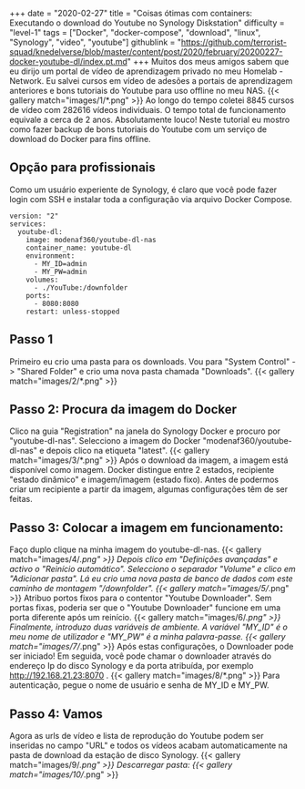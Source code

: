 +++
date = "2020-02-27"
title = "Coisas ótimas com containers: Executando o download do Youtube no Synology Diskstation"
difficulty = "level-1"
tags = ["Docker", "docker-compose", "download", "linux", "Synology", "video", "youtube"]
githublink = "https://github.com/terrorist-squad/knedelverse/blob/master/content/post/2020/february/20200227-docker-youtube-dl/index.pt.md"
+++
Muitos dos meus amigos sabem que eu dirijo um portal de vídeo de aprendizagem privado no meu Homelab - Network. Eu salvei cursos em vídeo de adesões a portais de aprendizagem anteriores e bons tutoriais do Youtube para uso offline no meu NAS.
{{< gallery match="images/1/*.png" >}}
Ao longo do tempo coletei 8845 cursos de vídeo com 282616 vídeos individuais. O tempo total de funcionamento equivale a cerca de 2 anos. Absolutamente louco! Neste tutorial eu mostro como fazer backup de bons tutoriais do Youtube com um serviço de download do Docker para fins offline.
## Opção para profissionais
Como um usuário experiente de Synology, é claro que você pode fazer login com SSH e instalar toda a configuração via arquivo Docker Compose.
```
version: "2"
services:
  youtube-dl:
    image: modenaf360/youtube-dl-nas
    container_name: youtube-dl
    environment:
      - MY_ID=admin
      - MY_PW=admin
    volumes:
      - ./YouTube:/downfolder
    ports:
      - 8080:8080
    restart: unless-stopped

```

## Passo 1
Primeiro eu crio uma pasta para os downloads. Vou para "System Control" -> "Shared Folder" e crio uma nova pasta chamada "Downloads".
{{< gallery match="images/2/*.png" >}}

## Passo 2: Procura da imagem do Docker
Clico na guia "Registration" na janela do Synology Docker e procuro por "youtube-dl-nas". Selecciono a imagem do Docker "modenaf360/youtube-dl-nas" e depois clico na etiqueta "latest".
{{< gallery match="images/3/*.png" >}}
Após o download da imagem, a imagem está disponível como imagem. Docker distingue entre 2 estados, recipiente "estado dinâmico" e imagem/imagem (estado fixo). Antes de podermos criar um recipiente a partir da imagem, algumas configurações têm de ser feitas.
## Passo 3: Colocar a imagem em funcionamento:
Faço duplo clique na minha imagem do youtube-dl-nas.
{{< gallery match="images/4/*.png" >}}
Depois clico em "Definições avançadas" e activo o "Reinício automático". Selecciono o separador "Volume" e clico em "Adicionar pasta". Lá eu crio uma nova pasta de banco de dados com este caminho de montagem "/downfolder".
{{< gallery match="images/5/*.png" >}}
Atribuo portos fixos para o contentor "Youtube Downloader". Sem portas fixas, poderia ser que o "Youtube Downloader" funcione em uma porta diferente após um reinício.
{{< gallery match="images/6/*.png" >}}
Finalmente, introduzo duas variáveis de ambiente. A variável "MY_ID" é o meu nome de utilizador e "MY_PW" é a minha palavra-passe.
{{< gallery match="images/7/*.png" >}}
Após estas configurações, o Downloader pode ser iniciado! Em seguida, você pode chamar o downloader através do endereço Ip do disco Synology e da porta atribuída, por exemplo http://192.168.21.23:8070 .
{{< gallery match="images/8/*.png" >}}
Para autenticação, pegue o nome de usuário e senha de MY_ID e MY_PW.
## Passo 4: Vamos
Agora as urls de vídeo e lista de reprodução do Youtube podem ser inseridas no campo "URL" e todos os vídeos acabam automaticamente na pasta de download da estação de disco Synology.
{{< gallery match="images/9/*.png" >}}
Descarregar pasta:
{{< gallery match="images/10/*.png" >}}